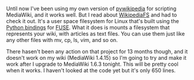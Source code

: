 Until now I've been using my own version of <a href="http://meta.wikimedia.org/wiki/Pywikipedia">pywikipedia</a> for scripting MediaWiki, and it works well. But I read about <a href="http://wikipediafs.sourceforge.net/">WikipediaFS</a> and had to check it out. It's a user space filesystem for Linux that's built using the <a href="http://fuse.sourceforge.net/wiki/index.php/LanguageBindings">Python bindings</a> for <a href="http://fuse.sourceforge.net/">FUSE</a>. What it does is mounts a filesystem that represents your wiki, with articles as text files. You can use them just like any other files with mv, cp, ls, vim, and so on.

There hasen't been any action on that project for 13 months though, and it doesn't work on my wiki (MediaWiki 1.4.15) so I'm going to try and make it work after I upgrade to MediaWiki 1.6.3 tonight. This will be pretty cool when it works. I haven't looked at the code yet but it's only 650 lines.
